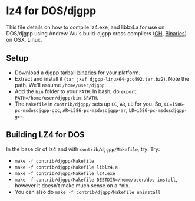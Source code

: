 # lz4 for DOS/djgpp
This file details on how to compile lz4.exe, and liblz4.a for use on DOS/djgpp using
Andrew Wu's build-djgpp cross compilers ([GH][0], [Binaries][1]) on OSX, Linux.

## Setup
* Download a djgpp tarball [binaries][1] for your platform.  
* Extract and install it (`tar jxvf djgpp-linux64-gcc492.tar.bz2`).  Note the path.  We'll assume `/home/user/djgpp`.
* Add the `bin` folder to your `PATH`.  In bash, do `export PATH=/home/user/djgpp/bin:$PATH`.
* The `Makefile` in `contrib/djgpp/` sets up `CC`, `AR`, `LD` for you.  So, `CC=i586-pc-msdosdjgpp-gcc`, `AR=i586-pc-msdosdjgpp-ar`, `LD=i586-pc-msdosdjgpp-gcc`.

## Building LZ4 for DOS
In the base dir of lz4 and with `contrib/djgpp/Makefile`, try:
Try:
* `make -f contrib/djgpp/Makefile`
* `make -f contrib/djgpp/Makefile liblz4.a`
* `make -f contrib/djgpp/Makefile lz4.exe`
* `make -f contrib/djgpp/Makefile DESTDIR=/home/user/dos install`, however it doesn\'t make much sense on a \*nix.
* You can also do `make -f contrib/djgpp/Makefile uninstall`

[0]: https://github.com/andrewwutw/build-djgpp
[1]: https://github.com/andrewwutw/build-djgpp/releases
